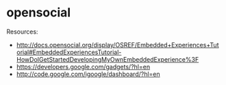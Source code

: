 opensocial
==========

Resources:

- http://docs.opensocial.org/display/OSREF/Embedded+Experiences+Tutorial#EmbeddedExperiencesTutorial-HowDoIGetStartedDevelopingMyOwnEmbeddedExperience%3F
- https://developers.google.com/gadgets/?hl=en
- http://code.google.com/igoogle/dashboard/?hl=en